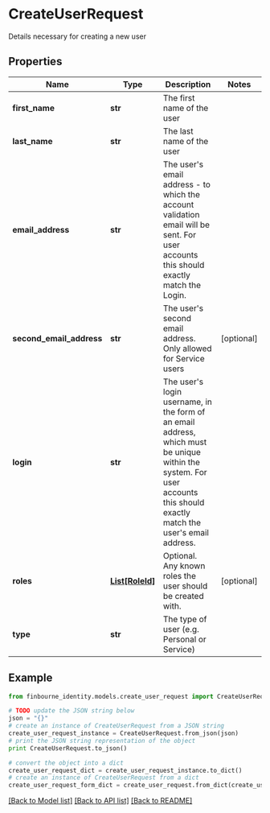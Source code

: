 # CreateUserRequest

Details necessary for creating a new user

## Properties
Name | Type | Description | Notes
------------ | ------------- | ------------- | -------------
**first_name** | **str** | The first name of the user | 
**last_name** | **str** | The last name of the user | 
**email_address** | **str** | The user&#39;s email address - to which the account validation email will be sent. For user accounts  this should exactly match the Login. | 
**second_email_address** | **str** | The user&#39;s second email address. Only allowed for Service users | [optional] 
**login** | **str** | The user&#39;s login username, in the form of an email address, which must be unique within the system.  For user accounts this should exactly match the user&#39;s email address. | 
**roles** | [**List[RoleId]**](RoleId.md) | Optional. Any known roles the user should be created with. | [optional] 
**type** | **str** | The type of user (e.g. Personal or Service) | 

## Example

```python
from finbourne_identity.models.create_user_request import CreateUserRequest

# TODO update the JSON string below
json = "{}"
# create an instance of CreateUserRequest from a JSON string
create_user_request_instance = CreateUserRequest.from_json(json)
# print the JSON string representation of the object
print CreateUserRequest.to_json()

# convert the object into a dict
create_user_request_dict = create_user_request_instance.to_dict()
# create an instance of CreateUserRequest from a dict
create_user_request_form_dict = create_user_request.from_dict(create_user_request_dict)
```
[[Back to Model list]](../README.md#documentation-for-models) [[Back to API list]](../README.md#documentation-for-api-endpoints) [[Back to README]](../README.md)


